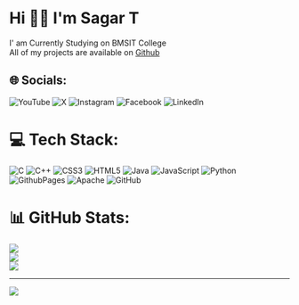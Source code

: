 # Hi 👋🏻 I'm Sagar T
I' am Currently Studying on BMSIT College<br>All of my projects are available on [Github](https://github.com/hifiSagar)<br>
 
## 🌐 Socials:
![YouTube](https://img.shields.io/badge/YouTube-%23FF0000.svg?logo=YouTube&logoColor=white)  ![X](https://img.shields.io/badge/X-black.svg?logo=X&logoColor=white)
![Instagram](https://img.shields.io/badge/Instagram-%23E4405F.svg?logo=Instagram&logoColor=white)  ![Facebook](https://img.shields.io/badge/Facebook-%231877F2.svg?logo=Facebook&logoColor=white)   ![LinkedIn](https://img.shields.io/badge/LinkedIn-%230077B5.svg?logo=linkedin&logoColor=white)



# 💻 Tech Stack:
![C](https://img.shields.io/badge/c-%2300599C.svg?style=plastic&logo=c&logoColor=white) ![C++](https://img.shields.io/badge/c++-%2300599C.svg?style=plastic&logo=c%2B%2B&logoColor=white) ![CSS3](https://img.shields.io/badge/css3-%231572B6.svg?style=plastic&logo=css3&logoColor=white) ![HTML5](https://img.shields.io/badge/html5-%23E34F26.svg?style=plastic&logo=html5&logoColor=white) ![Java](https://img.shields.io/badge/java-%23ED8B00.svg?style=plastic&logo=openjdk&logoColor=white) ![JavaScript](https://img.shields.io/badge/javascript-%23323330.svg?style=plastic&logo=javascript&logoColor=%23F7DF1E) ![Python](https://img.shields.io/badge/python-3670A0?style=plastic&logo=python&logoColor=ffdd54) ![GithubPages](https://img.shields.io/badge/github%20pages-121013?style=plastic&logo=github&logoColor=white) ![Apache](https://img.shields.io/badge/apache-%23D42029.svg?style=plastic&logo=apache&logoColor=white)  ![GitHub](https://img.shields.io/badge/github-%23121011.svg?style=plastic&logo=github&logoColor=white)
# 📊 GitHub Stats:
![](https://github-readme-stats.vercel.app/api?username=hifiSagar&theme=default&hide_border=false&include_all_commits=true&count_private=true)<br/>
![](https://github-readme-streak-stats.herokuapp.com/?user=hifiSagar&theme=default&hide_border=false)<br/>
![](https://github-readme-stats.vercel.app/api/top-langs/?username=hifiSagar&theme=default&hide_border=false&include_all_commits=true&count_private=true&layout=compact)

---
[![](https://visitcount.itsvg.in/api?id=hifiSagar&icon=0&color=8)](https://visitcount.itsvg.in)


